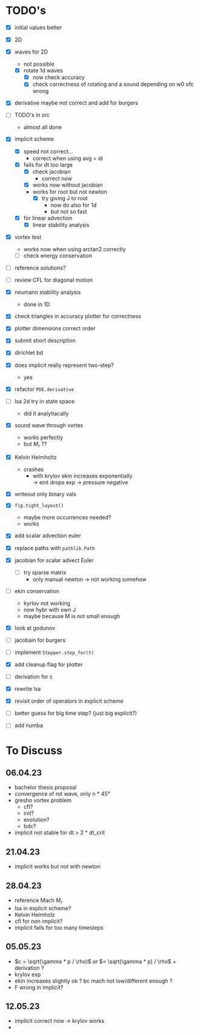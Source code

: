 # TODO's
- [x] initial values better
- [x] 2D
- [x] waves for 2D
  - not possible
  - [x] rotate 1d waves
    - [x] now check accuracy
    - [x] check correctness of rotating and a sound depending on w0 ofc wrong
- [x] derivative maybe not correct and add for burgers
- [ ] TODO's in src
  - almost all done
- [x] implicit scheme
  - [x] speed not correct...
    - correct when using avg = id
  - [x] fails for dt too large
    - [x] check jacobian
      - correct now
    - [x] works now without jacobian
    - works for root but not newton
      - [x] try giving J to root
        - now do also for 1d
        - but not so fast
  - [x] for linear advection
    - [x] linear stability analysis
- [x] vortex test
  - works now when using arctan2 correctly
  - [ ] check energy conservation
- [ ] reference solutions?
- [ ] review CFL for diagonal motion
- [x] neumann stability analysis
  - done in 1D
- [x] check triangles in accuracy plotter for correctness
- [x] plotter dimensions correct order
- [x] submit short description
- [x] dirichlet bd
- [x] does implicit really represent two-step?
  - yes
- [x] refactor `PDE.derivative`
- [ ] lsa 2d try in state space
  - did it analytiacally
- [x] sound wave through vortex
  - works perfectly
  - but $M_r$ ??
- [x] Kelvin Helmholtz
  - crashes
    - with krylov ekin increases exponentially\
      -> eint drops exp -> pressure negative
- [x] writeout only binary vals
- [x] `fig.tight_layout()`
  - maybe more occurrences needed?
  - works
- [x] add scalar advection euler
- [x] replace paths with `pathlib.Path`
- [x] jacobian for scalar advect Euler
  - [ ] try sparse matrix
    - only manual newton -> not working somehow
- [ ] ekin conservation
  - kyrlov not working
  - now hybr with own J
  - maybe because M is not small enough
- [x] look at godunov
- [ ] jacobain for burgers
- [ ] implement `Stepper.step_for(t)`
- [x] add cleanup flag for plotter
- [ ] derivation for c
- [x] rewrite lsa
- [x] revisit order of operators in explicit scheme
- [ ] better guess for big time step? (just big explicit?)
- [ ] add numba


# To Discuss
## 06.04.23
- bachelor thesis proposal
- convergence of rot wave, only n * 45°
- gresho vortex problem
  - cfl?
  - init?
  - evolution?
  - bdc?
- implicit not stable for dt > 2 * dt_crit
## 21.04.23
- implicit works but not with newton
## 28.04.23
- reference Mach $M_r$
- lsa in explicit scheme?
- Kelvin Helmholz
- cfl for non implicit?
- implicit fails for too many timesteps
## 05.05.23
- $c = \sqrt(\gamma * p / \rho)$ or $= \sqrt(\gamma * p) / \rho$ + derivation ?
- krylov exp
- ekin increases slightly ok ? bc mach not low/different enough ?
- F wrong in implicit?
## 12.05.23
- implicit correct now -> krylov works
- 
